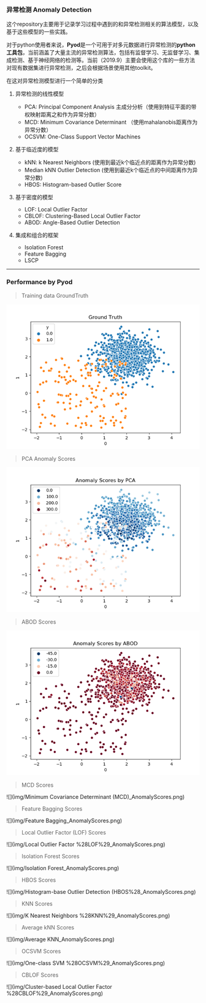 ### 异常检测 Anomaly Detection
这个repository主要用于记录学习过程中遇到的和异常检测相关的算法模型，以及基于这些模型的一些实践。

对于python使用者来说，**Pyod**是一个可用于对多元数据进行异常检测的**python工具包**，当前涵盖了大量主流的异常检测算法，包括有监督学习、无监督学习、集成检测、基于神经网络的检测等。当前（2019.9）主要会使用这个库的一些方法对现有数据集进行异常检测，之后会根据场景使用其他toolkit。

在这对异常检测模型进行一个简单的分类

1. 异常检测的线性模型
	- PCA: Principal Component Analysis 主成分分析（使用到特征平面的带权映射距离之和作为异常分数）
	- MCD: Minimum Covariance Determinant （使用mahalanobis距离作为异常分数）
	- OCSVM: One-Class Support Vector Machines

2. 基于临近度的模型
	- kNN: k Nearest Neighbors (使用到最近k个临近点的距离作为异常分数)
	- Median kNN Outlier Detection (使用到最近k个临近点的中间距离作为异常分数)
	- HBOS: Histogram-based Outlier Score

3. 基于密度的模型
	- LOF: Local Outlier Factor
	- CBLOF: Clustering-Based Local Outlier Factor
	- ABOD: Angle-Based Outlier Detection

4. 集成和组合的框架
	- Isolation Forest
	- Feature Bagging
	- LSCP

***

### Performance by Pyod

> Training data GroundTruth

![](img/GroundTruth.png)

> PCA Anomaly Scores

![](img/PCA_AnomalyScores.png)

>  ABOD Scores

![](img/ABOD_AnomalyScores.png)

>  MCD Scores

![](img/Minimum Covariance Determinant (MCD)_AnomalyScores.png)

>  Feature Bagging Scores

![](img/Feature Bagging_AnomalyScores.png)

> Local Outlier Factor (LOF)  Scores

![](img/Local Outlier Factor %28LOF%29_AnomalyScores.png)

> Isolation Forest Scores

![](img/Isolation Forest_AnomalyScores.png)

> HBOS  Scores

![](img/Histogram-base Outlier Detection (HBOS%28_AnomalyScores.png)

> KNN  Scores

![](img/K Nearest Neighbors %28KNN%29_AnomalyScores.png)

> Average kNN Scores

![](img/Average KNN_AnomalyScores.png)

> OCSVM Scores

![](img/One-class SVM %28OCSVM%29_AnomalyScores.png)

> CBLOF Scores

![](img/Cluster-based Local Outlier Factor %28CBLOF%29_AnomalyScores.png)
